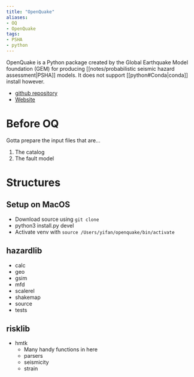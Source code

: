 ```yaml
---
title: "OpenQuake"
aliases:
- OQ
- OpenQuake
tags:
- PSHA
- python
---
```


OpenQuake is a Python package created by the Global Earthquake Model foundation (GEM) for producing [[notes/probabilistic seismic hazard assessment|PSHA]] models. It does not support [[python#Conda|conda]] install however.
- [github repository](https://github.com/gem/oq-engine)
- [Website](https://www.globalquakemodel.org/openquake)

# Before OQ
Gotta prepare the input files that are...
1. The catalog
2. The fault model

# Structures
## Setup on MacOS
- Download source using `git clone` 
- python3 install.py devel
- Activate venv with `source /Users/yifan/openquake/bin/activate` 

## hazardlib
- calc
- geo
- gsim
- mfd
- scalerel
- shakemap
- source
- tests
## risklib
- hmtk
    - Many handy functions in here
    - parsers
    - seismicity
    - strain

